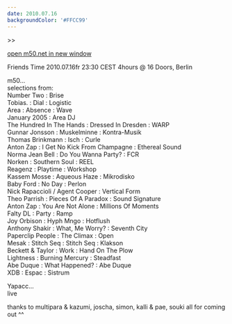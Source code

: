 ```yaml
---
date: 2010.07.16
backgroundColor: '#FFCC99'
---
```


\>>

[open m50.net in new window  
](http://m50.net/)  

Friends Time 2010.07.16fr 23:30 CEST 4hours @ 16 Doors, Berlin  

m50...  
selections from:  
Number Two : Brise  
Tobias. : Dial : Logistic  
Area : Absence : Wave  
January 2005 : Area DJ  
The Hundred In The Hands : Dressed In Dresden : WARP  
Gunnar Jonsson : Muskelminne : Kontra-Musik  
Thomas Brinkmann : Isch : Curle  
Anton Zap : I Get No Kick From Champagne : Ethereal Sound  
Norma Jean Bell : Do You Wanna Party? : FCR  
Norken : Southern Soul : REEL  
Reagenz : Playtime : Workshop  
Kassem Mosse : Aqueous Haze : Mikrodisko  
Baby Ford : No Day : Perlon  
Nick Rapaccioli / Agent Cooper : Vertical Form  
Theo Parrish : Pieces Of A Paradox : Sound Signature  
Anton Zap : You Are Not Alone : Millions Of Moments  
Falty DL : Party : Ramp  
Joy Orbison : Hyph Mngo : Hotflush  
Anthony Shakir : What, Me Worry? : Seventh City  
Paperclip People : The Climax : Open  
Mesak : Stitch Seq : Stitch Seq : Klakson  
Beckett & Taylor : Work : Hand On The Plow  
Lightness : Burning Mercury : Steadfast  
Abe Duque : What Happened? : Abe Duque  
XDB : Espac : Sistrum  

Yapacc...  
live  

thanks to multipara & kazumi, joscha, simon, kalli & pae, souki all for coming out ^^